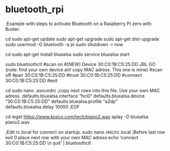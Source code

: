 # bluetooth_rpi
;Example with steps to activate Bluetooth on a Raspberry PI zero with Buster.

cd
sudo apt-get update
sudo apt-get upgrade
sudo apt-get dist-upgrade
sudo usermod -G bluetooth -a pi
sudo shutdown -r now

cd
sudo apt-get install bluealsa
sudo service bluealsa start

sudo bluetoothctl
#scan on
#[NEW] Device 30:C0:1B:C5:25:DD JBL GO (note: find your own device anf copy MAC adress. This one is mine)
#scan off
#pair 30:C0:1B:C5:25:DD
#trust 30:C0:1B:C5:25:DD
#connect 30:C0:1B:C5:25:DD
#exit

cd
sudo nano .asoundrc
;copy next rows into this file. Use your own MAC adress.
defaults.bluealsa.interface “hci0”
defaults.bluealsa.device “30:C0:1B:C5:25:DD”
defaults.bluealsa.profile “a2dp”
defaults.bluealsa.delay 10000
;EOF

cd
wget https://www.kozco.com/tech/piano2.wav
aplay -D bluealsa piano2.wav

;Edit rc.local for connect on startup.
sudo nano /etc/rc.local
;Before last row exit 0 place next row with your own MAC adress
echo ‘connect 30:C0:1B:C5:25:DD \n quit’ | bluetoothctl
